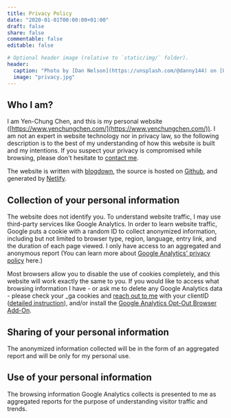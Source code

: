 ```yaml
---
title: Privacy Policy
date: "2020-01-01T00:00:00+01:00"
draft: false
share: false
commentable: false
editable: false

# Optional header image (relative to `static/img/` folder).
header:
  caption: "Photo by [Dan Nelson](https://unsplash.com/@danny144) on [Unsplash](https://unsplash.com/)"
  image: "privacy.jpg"
---
```


## Who I am?

I am Yen-Chung Chen, and this is my personal website ([https://www.yenchungchen.com/](https://www.yenchungchen.com/)). I am not an expert in website technology nor in privacy law, so the following description is to the best of my understanding of how this website is built and my intentions. If you suspect your privacy is compromised while browsing, please don't hesitate to [contact me](mailto:ycc520@nyu.edu).

The website is written with [blogdown](https://cran.r-project.org/web/packages/blogdown/index.html), the source is hosted on [Github](https://github.com/chenyenchung/personal_site), and generated by [Netlify](https://www.netlify.com).


## Collection of your personal information

The website does not identify you. To understand website traffic, I may use third-party services like Google Analytics. In order to learn website traffic, Google puts a cookie with a random ID to collect anonymized information, including but not limited to browser type, region, language, entry link, and the duration of each page viewed. I only have access to an aggregated and anonymous report (You can learn more about [Google Analytics' privacy policy](https://support.google.com/analytics/answer/6004245) here.)

Most browsers allow you to disable the use of cookies completely, and this website will work exactly the same to you. If you would like to access what browsing information I have - or ask me to delete any Google Analytics data - please check your \_ga cookies and [reach out to me](mailto:ycc520@nyu.edu) with your clientID ([detailed instruction](https://adzerk.com/blog/gdpr-google-analytics/)), and/or install the [Google Analytics Opt-Out Browser Add-On](https://tools.google.com/dlpage/gaoptout).

## Sharing of your personal information

The anonymized information collected will be in the form of an aggregated report and will be only for my personal use.

## Use of your personal information

The browsing information Google Analytics collects is presented to me as aggregated reports for the purpose of understanding visitor traffic and trends.
